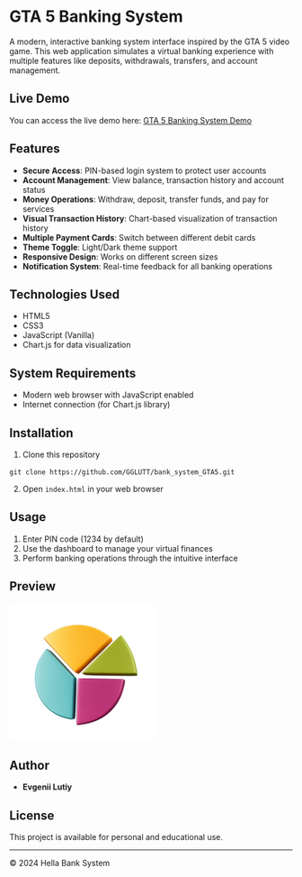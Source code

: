 # GTA 5 Banking System

A modern, interactive banking system interface inspired by the GTA 5 video game. This web application simulates a virtual banking experience with multiple features like deposits, withdrawals, transfers, and account management.

## Live Demo

You can access the live demo here: [GTA 5 Banking System Demo](https://gglutt.github.io/bank_system_GTA5/)

## Features

- **Secure Access**: PIN-based login system to protect user accounts
- **Account Management**: View balance, transaction history and account status
- **Money Operations**: Withdraw, deposit, transfer funds, and pay for services
- **Visual Transaction History**: Chart-based visualization of transaction history
- **Multiple Payment Cards**: Switch between different debit cards
- **Theme Toggle**: Light/Dark theme support
- **Responsive Design**: Works on different screen sizes
- **Notification System**: Real-time feedback for all banking operations

## Technologies Used

- HTML5
- CSS3
- JavaScript (Vanilla)
- Chart.js for data visualization

## System Requirements

- Modern web browser with JavaScript enabled
- Internet connection (for Chart.js library)

## Installation

1. Clone this repository
```
git clone https://github.com/GGLUTT/bank_system_GTA5.git
```

2. Open `index.html` in your web browser

## Usage

1. Enter PIN code (1234 by default)
2. Use the dashboard to manage your virtual finances
3. Perform banking operations through the intuitive interface

## Preview

![Banking System Diagram](img/diagrama.png)

## Author

- **Evgenii Lutiy**

## License

This project is available for personal and educational use.

---

© 2024 Hella Bank System 